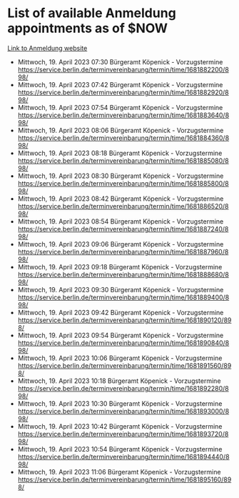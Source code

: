 # List of available Anmeldung appointments as of $NOW
[Link to Anmeldung website](https://service.berlin.de/terminvereinbarung/termin/tag.php?termin=1&anliegen[]=120686&dienstleisterlist=122210,122217,327316,122219,327312,122227,327314,122231,327346,122243,327348,122254,122252,329742,122260,329745,122262,329748,122271,327278,122273,327274,122277,327276,330436,122280,327294,122282,327290,122284,327292,122291,327270,122285,327266,122286,327264,122296,327268,150230,329760,122297,327286,122294,327284,122312,329763,122314,329775,122304,327330,122311,327334,122309,327332,317869,122281,327352,122279,329772,122283,122276,327324,122274,327326,122267,329766,122246,327318,122251,327320,122257,327322,122208,327298,122226,327300&herkunft=http%3A%2F%2Fservice.berlin.de%2Fdienstleistung%2F120686%2F)
- Mittwoch, 19. April 2023 07:30 Bürgeramt Köpenick - Vorzugstermine https://service.berlin.de/terminvereinbarung/termin/time/1681882200/898/
- Mittwoch, 19. April 2023 07:42 Bürgeramt Köpenick - Vorzugstermine https://service.berlin.de/terminvereinbarung/termin/time/1681882920/898/
- Mittwoch, 19. April 2023 07:54 Bürgeramt Köpenick - Vorzugstermine https://service.berlin.de/terminvereinbarung/termin/time/1681883640/898/
- Mittwoch, 19. April 2023 08:06 Bürgeramt Köpenick - Vorzugstermine https://service.berlin.de/terminvereinbarung/termin/time/1681884360/898/
- Mittwoch, 19. April 2023 08:18 Bürgeramt Köpenick - Vorzugstermine https://service.berlin.de/terminvereinbarung/termin/time/1681885080/898/
- Mittwoch, 19. April 2023 08:30 Bürgeramt Köpenick - Vorzugstermine https://service.berlin.de/terminvereinbarung/termin/time/1681885800/898/
- Mittwoch, 19. April 2023 08:42 Bürgeramt Köpenick - Vorzugstermine https://service.berlin.de/terminvereinbarung/termin/time/1681886520/898/
- Mittwoch, 19. April 2023 08:54 Bürgeramt Köpenick - Vorzugstermine https://service.berlin.de/terminvereinbarung/termin/time/1681887240/898/
- Mittwoch, 19. April 2023 09:06 Bürgeramt Köpenick - Vorzugstermine https://service.berlin.de/terminvereinbarung/termin/time/1681887960/898/
- Mittwoch, 19. April 2023 09:18 Bürgeramt Köpenick - Vorzugstermine https://service.berlin.de/terminvereinbarung/termin/time/1681888680/898/
- Mittwoch, 19. April 2023 09:30 Bürgeramt Köpenick - Vorzugstermine https://service.berlin.de/terminvereinbarung/termin/time/1681889400/898/
- Mittwoch, 19. April 2023 09:42 Bürgeramt Köpenick - Vorzugstermine https://service.berlin.de/terminvereinbarung/termin/time/1681890120/898/
- Mittwoch, 19. April 2023 09:54 Bürgeramt Köpenick - Vorzugstermine https://service.berlin.de/terminvereinbarung/termin/time/1681890840/898/
- Mittwoch, 19. April 2023 10:06 Bürgeramt Köpenick - Vorzugstermine https://service.berlin.de/terminvereinbarung/termin/time/1681891560/898/
- Mittwoch, 19. April 2023 10:18 Bürgeramt Köpenick - Vorzugstermine https://service.berlin.de/terminvereinbarung/termin/time/1681892280/898/
- Mittwoch, 19. April 2023 10:30 Bürgeramt Köpenick - Vorzugstermine https://service.berlin.de/terminvereinbarung/termin/time/1681893000/898/
- Mittwoch, 19. April 2023 10:42 Bürgeramt Köpenick - Vorzugstermine https://service.berlin.de/terminvereinbarung/termin/time/1681893720/898/
- Mittwoch, 19. April 2023 10:54 Bürgeramt Köpenick - Vorzugstermine https://service.berlin.de/terminvereinbarung/termin/time/1681894440/898/
- Mittwoch, 19. April 2023 11:06 Bürgeramt Köpenick - Vorzugstermine https://service.berlin.de/terminvereinbarung/termin/time/1681895160/898/
